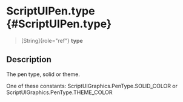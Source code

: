 ScriptUIPen.type {#ScriptUIPen.type}
================

> [String]{role="ref"} **type**

Description
-----------

The pen type, solid or theme.

One of these constants: ScriptUIGraphics.PenType.SOLID\_COLOR or
ScriptUIGraphics.PenType.THEME\_COLOR
